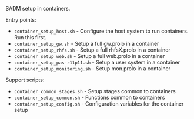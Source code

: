 SADM setup in containers.

Entry points:

* `container_setup_host.sh` - Configure the host system to run containers. Run
  this first.
* `container_setup_gw.sh` - Setup a full gw.prolo in a container
* `container_setup_rhfs.sh` - Setup a full rhfsX.prolo in a container
* `container_setup_web.sh` - Setup a full web.prolo in a container
* `container_setup_pas-r11p11.sh` - Setup a user system in a container
* `container_setup_monitoring.sh` - Setup mon.prolo in a container

Support scripts:

* `container_common_stages.sh` - Setup stages common to containers
* `container_setup_common.sh` - Functions common to containers
* `container_setup_config.sh` - Configuration variables for the container setup

